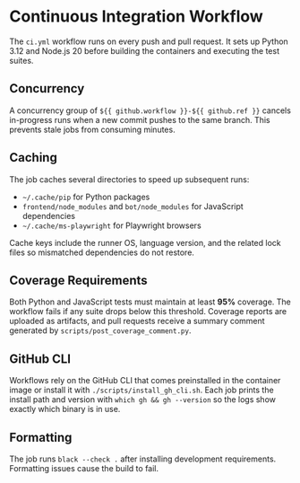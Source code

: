 # Continuous Integration Workflow

The `ci.yml` workflow runs on every push and pull request. It sets up Python 3.12 and Node.js 20 before building the containers and executing the test suites.

## Concurrency

A concurrency group of `${{ github.workflow }}-${{ github.ref }}` cancels in-progress runs when a new commit pushes to the same branch. This prevents stale jobs from consuming minutes.

## Caching

The job caches several directories to speed up subsequent runs:

- `~/.cache/pip` for Python packages
- `frontend/node_modules` and `bot/node_modules` for JavaScript dependencies
- `~/.cache/ms-playwright` for Playwright browsers

Cache keys include the runner OS, language version, and the related lock files so mismatched dependencies do not restore.

## Coverage Requirements

Both Python and JavaScript tests must maintain at least **95%** coverage. The workflow fails if any suite drops below this threshold. Coverage reports are uploaded as artifacts, and pull requests receive a summary comment generated by `scripts/post_coverage_comment.py`.

## GitHub CLI

Workflows rely on the GitHub CLI that comes preinstalled in the container image or install it with `./scripts/install_gh_cli.sh`. Each job prints the install path and version with `which gh && gh --version` so the logs show exactly which binary is in use.

## Formatting

The job runs `black --check .` after installing development requirements. Formatting issues cause the build to fail.
